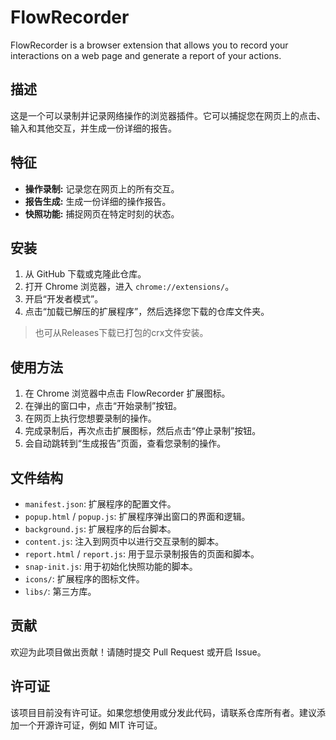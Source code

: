 # FlowRecorder

FlowRecorder is a browser extension that allows you to record your interactions on a web page and generate a report of your actions.

## 描述

这是一个可以录制并记录网络操作的浏览器插件。它可以捕捉您在网页上的点击、输入和其他交互，并生成一份详细的报告。

## 特征

*   **操作录制:** 记录您在网页上的所有交互。
*   **报告生成:** 生成一份详细的操作报告。
*   **快照功能:** 捕捉网页在特定时刻的状态。

## 安装

1.  从 GitHub 下载或克隆此仓库。
2.  打开 Chrome 浏览器，进入 `chrome://extensions/`。
3.  开启“开发者模式”。
4.  点击“加载已解压的扩展程序”，然后选择您下载的仓库文件夹。

> 也可从Releases下载已打包的crx文件安装。

## 使用方法

1.  在 Chrome 浏览器中点击 FlowRecorder 扩展图标。
2.  在弹出的窗口中，点击“开始录制”按钮。
3.  在网页上执行您想要录制的操作。
4.  完成录制后，再次点击扩展图标，然后点击“停止录制”按钮。
5.  会自动跳转到“生成报告”页面，查看您录制的操作。

## 文件结构

*   `manifest.json`: 扩展程序的配置文件。
*   `popup.html` / `popup.js`: 扩展程序弹出窗口的界面和逻辑。
*   `background.js`: 扩展程序的后台脚本。
*   `content.js`: 注入到网页中以进行交互录制的脚本。
*   `report.html` / `report.js`: 用于显示录制报告的页面和脚本。
*   `snap-init.js`: 用于初始化快照功能的脚本。
*   `icons/`: 扩展程序的图标文件。
*   `libs/`: 第三方库。

## 贡献

欢迎为此项目做出贡献！请随时提交 Pull Request 或开启 Issue。

## 许可证

该项目目前没有许可证。如果您想使用或分发此代码，请联系仓库所有者。建议添加一个开源许可证，例如 MIT 许可证。